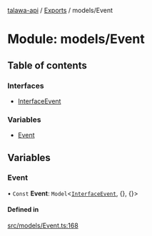 [talawa-api](../README.md) / [Exports](../modules.md) / models/Event

# Module: models/Event

## Table of contents

### Interfaces

- [InterfaceEvent](../interfaces/models_Event.InterfaceEvent.md)

### Variables

- [Event](models_Event.md#event)

## Variables

### Event

• `Const` **Event**: `Model`\<[`InterfaceEvent`](../interfaces/models_Event.InterfaceEvent.md), \{\}, \{\}\>

#### Defined in

[src/models/Event.ts:168](https://github.com/PalisadoesFoundation/talawa-api/blob/2c2e70a/src/models/Event.ts#L168)
